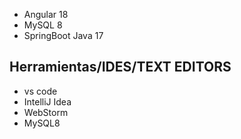 

- Angular 18
- MySQL 8
- SpringBoot Java 17

## Herramientas/IDES/TEXT EDITORS
- vs code
- IntelliJ Idea
- WebStorm
- MySQL8